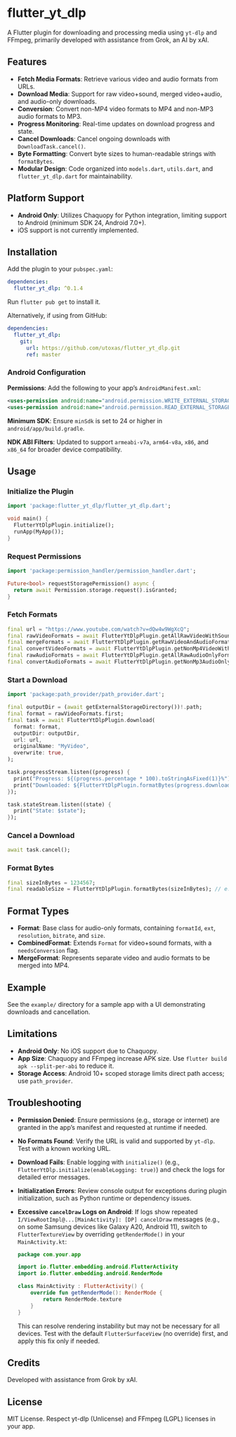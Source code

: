 # flutter_yt_dlp

A Flutter plugin for downloading and processing media using `yt-dlp` and FFmpeg, primarily developed with assistance from Grok, an AI by xAI.

## Features

- **Fetch Media Formats**: Retrieve various video and audio formats from URLs.
- **Download Media**: Support for raw video+sound, merged video+audio, and audio-only downloads.
- **Conversion**: Convert non-MP4 video formats to MP4 and non-MP3 audio formats to MP3.
- **Progress Monitoring**: Real-time updates on download progress and state.
- **Cancel Downloads**: Cancel ongoing downloads with `DownloadTask.cancel()`.
- **Byte Formatting**: Convert byte sizes to human-readable strings with `formatBytes`.
- **Modular Design**: Code organized into `models.dart`, `utils.dart`, and `flutter_yt_dlp.dart` for maintainability.

## Platform Support

- **Android Only**: Utilizes Chaquopy for Python integration, limiting support to Android (minimum SDK 24, Android 7.0+).
- iOS support is not currently implemented.

## Installation

Add the plugin to your `pubspec.yaml`:

```yaml
dependencies:
  flutter_yt_dlp: ^0.1.4
```

Run `flutter pub get` to install it.

Alternatively, if using from GitHub:

```yaml
dependencies:
  flutter_yt_dlp:
    git:
      url: https://github.com/utoxas/flutter_yt_dlp.git
      ref: master
```

### Android Configuration

**Permissions**: Add the following to your app’s `AndroidManifest.xml`:

```xml
<uses-permission android:name="android.permission.WRITE_EXTERNAL_STORAGE" />
<uses-permission android:name="android.permission.READ_EXTERNAL_STORAGE" />
```

**Minimum SDK**: Ensure `minSdk` is set to 24 or higher in `android/app/build.gradle`.

**NDK ABI Filters**: Updated to support `armeabi-v7a`, `arm64-v8a`, `x86`, and `x86_64` for broader device compatibility.

## Usage

### Initialize the Plugin

```dart
import 'package:flutter_yt_dlp/flutter_yt_dlp.dart';

void main() {
  FlutterYtDlpPlugin.initialize();
  runApp(MyApp());
}
```

### Request Permissions

```dart
import 'package:permission_handler/permission_handler.dart';

Future<bool> requestStoragePermission() async {
  return await Permission.storage.request().isGranted;
}
```

### Fetch Formats

```dart
final url = "https://www.youtube.com/watch?v=dQw4w9WgXcQ";
final rawVideoFormats = await FlutterYtDlpPlugin.getAllRawVideoWithSoundFormats(url);
final mergeFormats = await FlutterYtDlpPlugin.getRawVideoAndAudioFormatsForMerge(url);
final convertVideoFormats = await FlutterYtDlpPlugin.getNonMp4VideoWithSoundFormatsForConversion(url);
final rawAudioFormats = await FlutterYtDlpPlugin.getAllRawAudioOnlyFormats(url);
final convertAudioFormats = await FlutterYtDlpPlugin.getNonMp3AudioOnlyFormatsForConversion(url);
```

### Start a Download

```dart
import 'package:path_provider/path_provider.dart';

final outputDir = (await getExternalStorageDirectory())!.path;
final format = rawVideoFormats.first;
final task = await FlutterYtDlpPlugin.download(
  format: format,
  outputDir: outputDir,
  url: url,
  originalName: "MyVideo",
  overwrite: true,
);

task.progressStream.listen((progress) {
  print("Progress: ${(progress.percentage * 100).toStringAsFixed(1)}%");
  print("Downloaded: ${FlutterYtDlpPlugin.formatBytes(progress.downloadedBytes)}");
});

task.stateStream.listen((state) {
  print("State: $state");
});
```

### Cancel a Download

```dart
await task.cancel();
```

### Format Bytes

```dart
final sizeInBytes = 1234567;
final readableSize = FlutterYtDlpPlugin.formatBytes(sizeInBytes); // e.g., "1.18 MB"
```

## Format Types

- **Format**: Base class for audio-only formats, containing `formatId`, `ext`, `resolution`, `bitrate`, and `size`.
- **CombinedFormat**: Extends `Format` for video+sound formats, with a `needsConversion` flag.
- **MergeFormat**: Represents separate video and audio formats to be merged into MP4.

## Example

See the `example/` directory for a sample app with a UI demonstrating downloads and cancellation.

## Limitations

- **Android Only**: No iOS support due to Chaquopy.
- **App Size**: Chaquopy and FFmpeg increase APK size. Use `flutter build apk --split-per-abi` to reduce it.
- **Storage Access**: Android 10+ scoped storage limits direct path access; use `path_provider`.

## Troubleshooting

- **Permission Denied**: Ensure permissions (e.g., storage or internet) are granted in the app’s manifest and requested at runtime if needed.
- **No Formats Found**: Verify the URL is valid and supported by `yt-dlp`. Test with a known working URL.
- **Download Fails**: Enable logging with `initialize()` (e.g., `FlutterYtDlp.initialize(enableLogging: true)`) and check the logs for detailed error messages.
- **Initialization Errors**: Review console output for exceptions during plugin initialization, such as Python runtime or dependency issues.
- **Excessive `cancelDraw` Logs on Android**: If logs show repeated `I/ViewRootImpl@...[MainActivity]: [DP] cancelDraw` messages (e.g., on some Samsung devices like Galaxy A20, Android 11), switch to `FlutterTextureView` by overriding `getRenderMode()` in your `MainActivity.kt`:

  ```kotlin
  package com.your.app

  import io.flutter.embedding.android.FlutterActivity
  import io.flutter.embedding.android.RenderMode

  class MainActivity : FlutterActivity() {
      override fun getRenderMode(): RenderMode {
          return RenderMode.texture
      }
  }
  ```

  This can resolve rendering instability but may not be necessary for all devices. Test with the default `FlutterSurfaceView` (no override) first, and apply this fix only if needed.

## Credits

Developed with assistance from Grok by xAI.

## License

MIT License. Respect yt-dlp (Unlicense) and FFmpeg (LGPL) licenses in your app.
